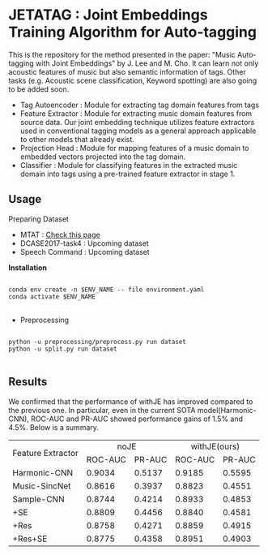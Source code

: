 # JETATAG : Joint Embeddings Training Algorithm for Auto-tagging

This is the repository for the method presented in the paper: "Music Auto-tagging with Joint Embeddings" by J. Lee and M. Cho. It can learn not only acoustic features of music but also semantic information of tags. Other tasks (e.g. Acoustic scene classification, Keyword spotting) are also going to be added soon.

* Tag Autoencoder : Module for extracting tag domain features from tags
* Feature Extractor : Module for extracting music domain features from source data. Our joint embedding technique utilizes feature extractors used in conventional tagging models as a general approach applicable to other models that already exist.
* Projection Head : Module for mapping features of a music domain to embedded vectors projected into the tag domain. 
* Classifier : Module for classifying features in the extracted music domain into tags using a pre-trained feature extractor in stage 1.

Usage
--

Preparing Dataset
* MTAT : [Check this page](https://mirg.city.ac.uk/codeapps/the-magnatagatune-dataset)
* DCASE2017-task4 : Upcoming dataset
* Speech Command : Upcoming dataset


**Installation**
<pre>
<code>
conda env create -n $ENV_NAME -- file environment.yaml
conda activate $ENV_NAME
</code>
</pre>

* Preprocessing
<pre>
<code>
python -u preprocessing/preprocess.py run dataset
python -u split.py run dataset
</code>
</pre>


Results
--
We confirmed that the performance of withJE has improved compared to the previous one. In particular, even in the current SOTA model(Harmonic-CNN), ROC-AUC and PR-AUC showed performance gains of 1.5% and 4.5%. Below is a summary.

<table>
  <tr>
    <td rowspan="2">Feature Extractor</td>
    <td colspan="2"><center>noJE</center></td>
    <td colspan="2"><center>withJE(ours)</center></td>
  </tr>
  <tr>
    <td>ROC-AUC</td>
    <td>PR-AUC</td>
    <td>ROC-AUC</td>
    <td>PR-AUC</td>
  </tr>
  <tr>
    <td>Harmonic-CNN</td>
    <td>0.9034</td>
    <td>0.5137</td>
    <td>0.9185</td>
    <td>0.5595</td>
  </tr>
  <tr>
    <td>Music-SincNet</td>
    <td>0.8616</td>
    <td>0.3937</td>
    <td>0.8823</td>
    <td>0.4551</td>
  </tr>
  <tr>
    <td>Sample-CNN</td>
    <td>0.8744</td>
    <td>0.4214</td>
    <td>0.8933</td>
    <td>0.4853</td>
  </tr>
  <tr>
    <td>+SE</td>
    <td>0.8809</td>
    <td>0.4456</td>
    <td>0.8840</td>
    <td>0.4581</td>
  </tr>
  <tr>
    <td>+Res</td>
    <td>0.8758</td>
    <td>0.4271</td>
    <td>0.8859</td>
    <td>0.4915</td>
  </tr>
  <tr>
    <td>+Res+SE</td>
    <td>0.8775</td>
    <td>0.4358</td>
    <td>0.8951</td>
    <td>0.4903</td>
  </tr>
</table>
